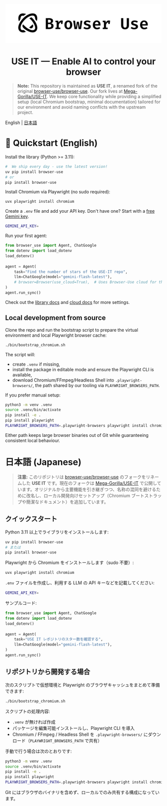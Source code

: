 <picture>
  <source media="(prefers-color-scheme: dark)" srcset="./static/browser-use-dark.png">
  <source media="(prefers-color-scheme: light)" srcset="./static/browser-use.png">
  <img alt="Shows a black Browser Use Logo in light color mode and a white one in dark color mode." src="./static/browser-use.png"  width="full">
</picture>

<h1 align="center">USE IT — Enable AI to control your browser</h1>

> **Note:** This repository is maintained as **USE IT**, a renamed fork of the original [browser-use/browser-use](https://github.com/browser-use/browser-use). Our fork lives at [Mega-Gorilla/USE-IT](https://github.com/Mega-Gorilla/USE-IT). We keep core functionality while providing a simplified setup (local Chromium bootstrap, minimal documentation) tailored for our environment and avoid naming conflicts with the upstream project.

English | [日本語](#日本語-japanese)


# 🤖 Quickstart (English)

Install the library (Python >= 3.11):

```bash
#  We ship every day - use the latest version!
uv pip install browser-use
# or
pip install browser-use
```

Install Chromium via Playwright (no sudo required):

```bash
uvx playwright install chromium
```

Create a `.env` file and add your API key. Don't have one? Start with a [free Gemini key](https://aistudio.google.com/app/u/1/apikey?pli=1).

```bash
GEMINI_API_KEY=
```

Run your first agent:

```python
from browser_use import Agent, ChatGoogle
from dotenv import load_dotenv
load_dotenv()

agent = Agent(
    task="Find the number of stars of the USE-IT repo",
    llm=ChatGoogle(model="gemini-flash-latest"),
    # browser=Browser(use_cloud=True),  # Uses Browser-Use cloud for the browser
)
agent.run_sync()
```

Check out the [library docs](https://docs.browser-use.com) and [cloud docs](https://docs.cloud.browser-use.com) for more settings.

## Local development from source

Clone the repo and run the bootstrap script to prepare the virtual environment and local Playwright browser cache:

```bash
./bin/bootstrap_chromium.sh
```

The script will:
- create `.venv` if missing,
- install the package in editable mode and ensure the Playwright CLI is available,
- download Chromium/FFmpeg/Headless Shell into `.playwright-browsers/`, the path shared by our tooling via `PLAYWRIGHT_BROWSERS_PATH`.

If you prefer manual setup:

```bash
python3 -m venv .venv
source .venv/bin/activate
pip install -e .
pip install playwright
PLAYWRIGHT_BROWSERS_PATH=.playwright-browsers playwright install chromium
```

Either path keeps large browser binaries out of Git while guaranteeing consistent local behaviour.


# 日本語 (Japanese)

> **注意:** このリポジトリは [browser-use/browser-use](https://github.com/browser-use/browser-use) のフォークをリネームした **USE IT** です。現在のフォークは [Mega-Gorilla/USE-IT](https://github.com/Mega-Gorilla/USE-IT) で公開しています。オリジナルから主要機能を引き継ぎつつ、名称の混同を避けるために改名し、ローカル開発向けセットアップ（Chromium ブートストラップや簡潔なドキュメント）を追加しています。

## クイックスタート

Python 3.11 以上でライブラリをインストールします:

```bash
uv pip install browser-use
# または
pip install browser-use
```

Playwright から Chromium をインストールします（sudo 不要）:

```bash
uvx playwright install chromium
```

`.env` ファイルを作成し、利用する LLM の API キーなどを記載してください:

```bash
GEMINI_API_KEY=
```

サンプルコード:

```python
from browser_use import Agent, ChatGoogle
from dotenv import load_dotenv
load_dotenv()

agent = Agent(
    task="USE IT レポジトリのスター数を確認する",
    llm=ChatGoogle(model="gemini-flash-latest"),
)
agent.run_sync()
```

## リポジトリから開発する場合

次のスクリプトで仮想環境と Playwright のブラウザキャッシュをまとめて準備できます:

```bash
./bin/bootstrap_chromium.sh
```

スクリプトの処理内容:
- `.venv` が無ければ作成
- パッケージを編集可能インストールし、Playwright CLI を導入
- Chromium / FFmpeg / Headless Shell を `.playwright-browsers/` にダウンロード（`PLAYWRIGHT_BROWSERS_PATH` で共有）

手動で行う場合は次のとおりです:

```bash
python3 -m venv .venv
source .venv/bin/activate
pip install -e .
pip install playwright
PLAYWRIGHT_BROWSERS_PATH=.playwright-browsers playwright install chromium
```

Git にはブラウザのバイナリを含めず、ローカルでのみ共有する構成になっています。
